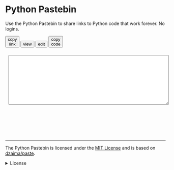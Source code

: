 <link rel="stylesheet" href="/pypaste/pypaste.css">

# Python Pastebin

Use the Python Pastebin to share links to Python code that work forever. No logins.


<button id="saveB" title="alt+s" class="button" onclick="save_py(true)"           >copy<br>link</button>
<button id="viewB" title="alt+v" class="button" onclick="editor_mode(2)"           >view        </button>
<button id="editB" title="alt+e" class="button" onclick="editor_mode(0)"           >edit        </button>
<button id="copyB" title="alt+c" class="button" onclick="copy_link(py_area.value)">copy<br>code</button>

<div style="top:4em; left:.5em; right:.5em; bottom:0; font-size:125%; color:#101010;">
    <textarea class="mainArea" id="py_area" spellcheck="false" style="width:100%;margin:10px" rows="10"></textarea>
    <pre><code class="mainArea python" id="genc">
    </code></pre>
</div>

<script src="https://mathspp.com/user/themes/myquark/js/pako.min.js"></script>

  <script type="text/javascript">
    var EDITOR_MODE = 0; // 0-edit; 2-view

    function editor_mode(mode) {
      EDITOR_MODE = mode;
      py_area.style.display = EDITOR_MODE==0? 'block' : 'none';
      genc.style.display = EDITOR_MODE==2? 'block' : 'none';
      editB.disabled = EDITOR_MODE==0;
      viewB.disabled = EDITOR_MODE==2;
      if (mode==0) py_area.focus();
      if (mode==2) highlight_code();
    }
    
    
    function highlight_code() {
        genc.innerHTML = py_area.value;
        hljs.highlightBlock(genc);
    }
    
    function save_py(copyLink = false) {
      let b64 = "#0"+py_enc(py_area.value);
      history.pushState({}, "", b64);
      if (copyLink) copy_link(location.href.replace("/#", "#"));
    }
    function py_enc(str = py_area.value) {
      let bytes = new TextEncoder("utf-8").encode(str);
      return py_arrToB64(py_deflate(bytes));
    }
    function py_dec(str) {
      try {
        return new TextDecoder("utf-8").decode(py_inflate(py_b64ToArr(str)));
      } catch (e) {
        return "failed to decode - full link not copied?";
      }
    }

    function py_arrToB64(arr) {
      var bytestr = "";
      arr.forEach(c => bytestr+= String.fromCharCode(c));
      return btoa(bytestr).replace(/\+/g, "@").replace(/=+/, "");
    }
    function py_b64ToArr(str) {
      return new Uint8Array([...atob(decodeURIComponent(str).replace(/@/g, "+"))].map(c=>c.charCodeAt()))
    }
    
    function py_deflate(arr) {
      return pako.deflateRaw(arr, {"level": 9});
    }
    function py_inflate(arr) {
      return pako.inflateRaw(arr);
    }

    function copy_link(str) {
      navigator.clipboard.writeText(str);
    }

    function py_load_page() {
      py_area.value = "";
      let hash = decodeURIComponent(location.hash.slice(1));
      let v = hash[0];
      hash = hash.slice(1); // remove version
      if (hash) {
        let parts = hash.split("#");
        py_area.value = parts[0]? py_dec(parts[0]) : "";
        editor_mode(py_area.value? 2 : 0);
      } else editor_mode(0);
    }
    py_load_page();
    window.onhashchange=py_load_page;
    
    document.addEventListener("keydown", e => {
      let code = e.code;
      let ctrl = e.ctrlKey;
      let alt = e.altKey;
      if (alt) {
        if (code == 'KeyS') { saveB.click(); e.preventDefault(); viewB.click(); }
        if (code == 'KeyE') { editB.click(); e.preventDefault(); py_area.focus(); }
        if (code == 'KeyV') { viewB.click(); e.preventDefault(); }
        if (code == 'KeyC') { copyB.click(); e.preventDefault(); }
      }
      if (ctrl && code == 'KeyR') save_py(false);
      if (code == 'F5') save_py(false);
    });
  </script>

<br />

---

The Python Pastebin is licensed under the [MIT License][mit] and is based on [dzaima/paste][dzaima-paste].

<details>
<summary>License</summary>
Copyright 2022 Rodrigo Girão Serrão.
<br />
Permission is hereby granted, free of charge, to any person obtaining a copy of this software and associated documentation files (the "Software"), to deal in the Software without restriction, including without limitation the rights to use, copy, modify, merge, publish, distribute, sublicense, and/or sell copies of the Software, and to permit persons to whom the Software is furnished to do so, subject to the following conditions:
<br />
<br />
The above copyright notice and this permission notice shall be included in all copies or substantial portions of the Software.
<br />
<br />
THE SOFTWARE IS PROVIDED "AS IS", WITHOUT WARRANTY OF ANY KIND, EXPRESS OR IMPLIED, INCLUDING BUT NOT LIMITED TO THE WARRANTIES OF MERCHANTABILITY, FITNESS FOR A PARTICULAR PURPOSE AND NONINFRINGEMENT. IN NO EVENT SHALL THE AUTHORS OR COPYRIGHT HOLDERS BE LIABLE FOR ANY CLAIM, DAMAGES OR OTHER LIABILITY, WHETHER IN AN ACTION OF CONTRACT, TORT OR OTHERWISE, ARISING FROM, OUT OF OR IN CONNECTION WITH THE SOFTWARE OR THE USE OR OTHER DEALINGS IN THE SOFTWARE.
</details>

[mit]: https://opensource.org/licenses/MIT
[dzaima-paste]: https://github.com/dzaima/paste
[multiline]: https://mathspp.com/texpaste#0C8lXKM7PKUtVUEmsiDNS0FZIqgASyQq2CgYqCiWJ2alcXCoqFUBuTFpRYnK1bpJCTEGuQkxxYVFJdRJQg66CSWJybW21UWKtigoA
